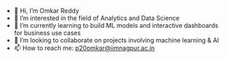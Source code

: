 - 👋 Hi, I’m Omkar Reddy
- 👀 I’m interested in the field of Analytics and Data Science
- 🌱 I’m currently learning to build ML models and interactive dashboards for business use cases
- 💞️ I’m looking to collaborate on projects involving machine learning & AI
- 📫 How to reach me: p20omkar@iimnagpur.ac.in

<!---
OmkarReddyT/OmkarReddyT is a ✨ special ✨ repository because its `README.md` (this file) appears on your GitHub profile.
You can click the Preview link to take a look at your changes.
--->
